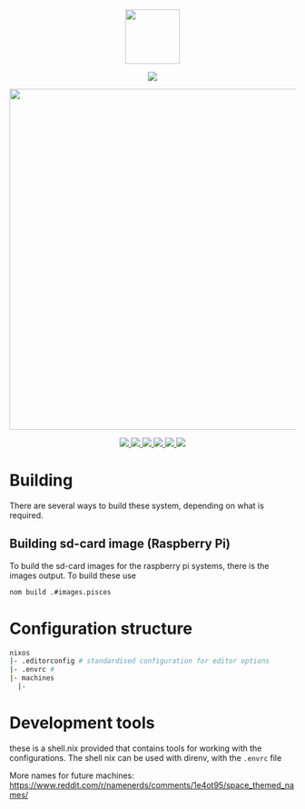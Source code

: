 <div align="center">
<img src="https://raw.githubusercontent.com/NixOS/nixos-artwork/master/logo/nix-snowflake-colours.svg" width="96px" height="96px" />

[![](https://readme-typing-svg.demolab.com/?font=JetBrains+Mono&size=32&duration=3000&pause=1000&color=EBDBB2&center=true&vCenter=true&random=false&width=435&lines=My+NixOS+config)](https://git.io/typing-svg)

<img src="https://raw.githubusercontent.com/catppuccin/catppuccin/main/assets/palette/macchiato.png" width="600px" /> <br>

<!-- spacer -->
<p></p>
<a href="https://github.com/MasterMidi/nixos-config/issues">
<img src="https://img.shields.io/github/issues/MasterMidi/nixos-config?color=d8a657&labelColor=32302f&style=for-the-badge">
</a>
<a href="https://github.com/MasterMidi/nixos-config/stargazers">
<img src="https://img.shields.io/github/stars/MasterMidi/nixos-config?color=d3869b&labelColor=32302f&style=for-the-badge">
</a>
<a href="https://github.com/MasterMidi/nixos-config/">
<img src="https://img.shields.io/github/repo-size/MasterMidi/nixos-config?color=ea999c&labelColor=32302f&style=for-the-badge">
</a>
<a href="https://github.com/MasterMidi/nixos-config/blob/main/LICENSE">
<img src="https://img.shields.io/static/v1.svg?style=for-the-badge&label=License&message=GPL-3&logoColor=d3869b&colorA=313244&colorB=cba6f7"/>
</a>
<a href="https://nixos.org">
<img src="https://img.shields.io/badge/NixOS-unstable-blue.svg?style=for-the-badge&labelColor=32302f&logo=NixOS&logoColor=white&color=7daea3">
</a>
<a href="https://nixos.org">
<img src="https://img.shields.io/github/last-commit/shvedes/dotfiles?style=for-the-badge&color=d8a657&labelColor=32302f">
</a>
<br>
</div>

# Building

There are several ways to build these system, depending on what is required.

## Building sd-card image (Raspberry Pi)

To build the sd-card images for the raspberry pi systems, there is the images output. To build these use

```sh
nom build .#images.pisces
```

# Configuration structure

```sh
nixos
|- .editorconfig # standardised configuration for editor options
|- .envrc #
|- machines
  |-
```

# Development tools

these is a shell.nix provided that contains tools for working with the configurations. The shell nix can be used with direnv, with the `.envrc` file

More names for future machines: https://www.reddit.com/r/namenerds/comments/1e4ot95/space_themed_names/
